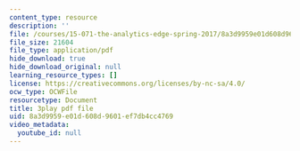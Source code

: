 ```yaml
---
content_type: resource
description: ''
file: /courses/15-071-the-analytics-edge-spring-2017/8a3d9959e01d608d9601ef7db4cc4769_GPOUGpF-Sno.pdf
file_size: 21604
file_type: application/pdf
hide_download: true
hide_download_original: null
learning_resource_types: []
license: https://creativecommons.org/licenses/by-nc-sa/4.0/
ocw_type: OCWFile
resourcetype: Document
title: 3play pdf file
uid: 8a3d9959-e01d-608d-9601-ef7db4cc4769
video_metadata:
  youtube_id: null
---
```

